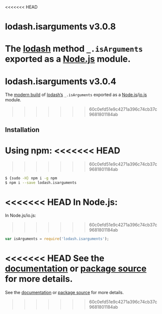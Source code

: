 <<<<<<< HEAD
# lodash.isarguments v3.0.8

The [lodash](https://lodash.com/) method `_.isArguments` exported as a [Node.js](https://nodejs.org/) module.
=======
# lodash.isarguments v3.0.4

The [modern build](https://github.com/lodash/lodash/wiki/Build-Differences) of [lodash’s](https://lodash.com/) `_.isArguments` exported as a [Node.js](http://nodejs.org/)/[io.js](https://iojs.org/) module.
>>>>>>> 60c0efd51e9c4271a396c74cb37c9681801184ab

## Installation

Using npm:
<<<<<<< HEAD
=======

>>>>>>> 60c0efd51e9c4271a396c74cb37c9681801184ab
```bash
$ {sudo -H} npm i -g npm
$ npm i --save lodash.isarguments
```

<<<<<<< HEAD
In Node.js:
=======
In Node.js/io.js:

>>>>>>> 60c0efd51e9c4271a396c74cb37c9681801184ab
```js
var isArguments = require('lodash.isarguments');
```

<<<<<<< HEAD
See the [documentation](https://lodash.com/docs#isArguments) or [package source](https://github.com/lodash/lodash/blob/3.0.8-npm-packages/lodash.isarguments) for more details.
=======
See the [documentation](https://lodash.com/docs#isArguments) or [package source](https://github.com/lodash/lodash/blob/3.0.4-npm-packages/lodash.isarguments) for more details.
>>>>>>> 60c0efd51e9c4271a396c74cb37c9681801184ab
